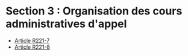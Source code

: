 # Section 3 : Organisation des cours administratives d'appel

- [Article R221-7](article-r221-7.md)
- [Article R221-8](article-r221-8.md)
